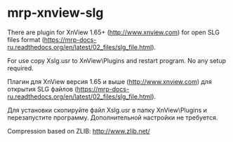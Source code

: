 mrp-xnview-slg
==============

There are plugin for XnView 1.65+ (http://www.xnview.com) for open SLG files 
format (https://mrp-docs-ru.readthedocs.org/en/latest/02_files/slg_file.html).

For use copy Xslg.usr to XnView\Plugins and restart program. No any setup 
required.

Плагин для XnView версия 1.65 и выше (http://www.xnview.com) для открытия SLG 
файлов (https://mrp-docs-ru.readthedocs.org/en/latest/02_files/slg_file.html).

Для установки скопируйте файл Xslg.usr в папку XnView\Plugins и перезапустите
программу. Дополнительной настройки не требуется.

Compression based on ZLIB: http://www.zlib.net/

